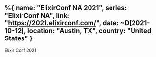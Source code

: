 %{
  name: "ElixirConf NA 2021",
  series: "ElixirConf NA",
  link: "https://2021.elixirconf.com/",
  date:  ~D[2021-10-12],
  location: "Austin, TX",
  country: "United States"
}
---
Elixir Conf 2021